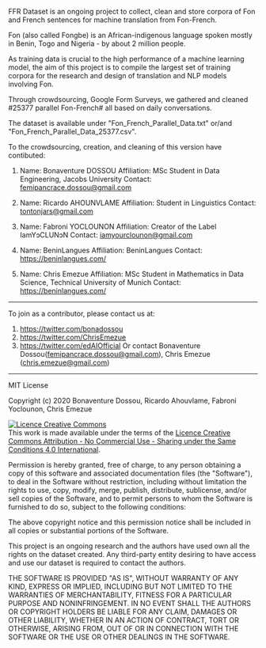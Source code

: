 FFR Dataset is an ongoing project to collect, clean and store corpora of Fon and French sentences for machine translation from Fon-French.

Fon (also called Fongbe) is an African-indigenous language spoken mostly in Benin, Togo and Nigeria - by about 2 million people.

As training data is crucial to the high performance of a machine learning model, the aim of this project is to compile the largest set of training corpora for the research and design of translation and NLP models involving Fon.

Through crowdsourcing, Google Form Surveys, we gathered and cleaned #25377 parallel Fon-French# all based on daily conversations.

The dataset is available under "Fon_French_Parallel_Data.txt" or/and "Fon_French_Parallel_Data_25377.csv".

To the crowdsourcing, creation, and cleaning of this version have contibuted:

1) Name: Bonaventure DOSSOU
Affiliation: MSc Student in Data Engineering, Jacobs University
Contact: femipancrace.dossou@gmail.com

2) Name: Ricardo AHOUNVLAME
Affiliation: Student in Linguistics
Contact: tontonjars@gmail.com

3) Name: Fabroni YOCLOUNON
Affiliation: Creator of the Label IamYɔCLUNɔN 
Contact: iamyourclounon@gmail.com

4) Name: BeninLangues
Affiliation: BeninLangues
Contact: https://beninlangues.com/

5) Name: Chris Emezue
Affiliation: MSc Student in Mathematics in Data Science, Technical University of Munich
Contact: https://beninlangues.com/

_______________________________________________________

To join as a contributor, please contact us at:
  1) https://twitter.com/bonadossou 
  2) https://twitter.com/ChrisEmezue
  3) https://twitter.com/edAIOfficial 
Or contact Bonaventure Dossou(femipancrace.dossou@gmail.com), Chris Emezue (chris.emezue@gmail.com)
_______________________________________________________

MIT License

Copyright (c) 2020 Bonaventure Dossou, Ricardo Ahouvlame, Fabroni Yoclounon, Chris Emezue

<a rel="license" href="http://creativecommons.org/licenses/by-nc-sa/4.0/"><img alt="Licence Creative Commons" style="border-width:0" src="https://i.creativecommons.org/l/by-nc-sa/4.0/88x31.png" /></a><br />This work is made available under the terms of the <a rel="license" href="http://creativecommons.org/licenses/by-nc-sa/4.0/">Licence Creative Commons Attribution - No Commercial Use - Sharing under the Same Conditions 4.0 International</a>.

Permission is hereby granted, free of charge, to any person obtaining a copy
of this software and associated documentation files (the "Software"), to deal
in the Software without restriction, including without limitation the rights
to use, copy, modify, merge, publish, distribute, sublicense, and/or sell
copies of the Software, and to permit persons to whom the Software is
furnished to do so, subject to the following conditions:

The above copyright notice and this permission notice shall be included in all
copies or substantial portions of the Software.

This project is an ongoing research and the authors have used own all the rights
on the dataset created. Any third-party entity desiring to have access and use our
dataset is required to contact the authors.

THE SOFTWARE IS PROVIDED "AS IS", WITHOUT WARRANTY OF ANY KIND, EXPRESS OR
IMPLIED, INCLUDING BUT NOT LIMITED TO THE WARRANTIES OF MERCHANTABILITY,
FITNESS FOR A PARTICULAR PURPOSE AND NONINFRINGEMENT. IN NO EVENT SHALL THE
AUTHORS OR COPYRIGHT HOLDERS BE LIABLE FOR ANY CLAIM, DAMAGES OR OTHER
LIABILITY, WHETHER IN AN ACTION OF CONTRACT, TORT OR OTHERWISE, ARISING FROM,
OUT OF OR IN CONNECTION WITH THE SOFTWARE OR THE USE OR OTHER DEALINGS IN THE
SOFTWARE.
